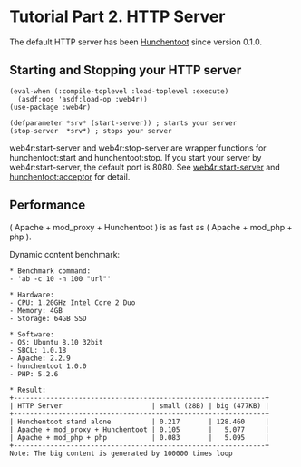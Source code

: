 Tutorial Part 2. HTTP Server
=============================
The default HTTP server has been [Hunchentoot](http://www.weitz.de/hunchentoot/) since version 0.1.0. 

Starting and Stopping your HTTP server
---------------------------------------

    (eval-when (:compile-toplevel :load-toplevel :execute)
      (asdf:oos 'asdf:load-op :web4r))
    (use-package :web4r)

    (defparameter *srv* (start-server)) ; starts your server
    (stop-server  *srv*) ; stops your server

web4r:start-server and web4r:stop-server are wrapper functions for hunchentoot:start and hunchentoot:stop. If you start your server by web4r:start-server, the default port is 8080. See [web4r:start-server](api#start-server) and [hunchentoot:acceptor](http://www.weitz.de/hunchentoot/#acceptors) for detail.

Performance
------------
( Apache + mod\_proxy + Hunchentoot ) is as fast as ( Apache + mod\_php + php ).

Dynamic content benchmark:

    * Benchmark command:
    - 'ab -c 10 -n 100 "url"'
    
    * Hardware:
    - CPU: 1.20GHz Intel Core 2 Duo
    - Memory: 4GB
    - Storage: 64GB SSD
    
    * Software:
    - OS: Ubuntu 8.10 32bit
    - SBCL: 1.0.18
    - Apache: 2.2.9
    - hunchentoot 1.0.0
    - PHP: 5.2.6

    * Result:
    +--------------------------------------------------------------+
    | HTTP Server                      | small (28B) | big (477KB) |
    +--------------------------------------------------------------+
    | Hunchentoot stand alone          | 0.217       | 128.460     |
    | Apache + mod_proxy + Hunchentoot | 0.105       |   5.077     |
    | Apache + mod_php + php           | 0.083       |   5.095     |
    +--------------------------------------------------------------+
    Note: The big content is generated by 100000 times loop
